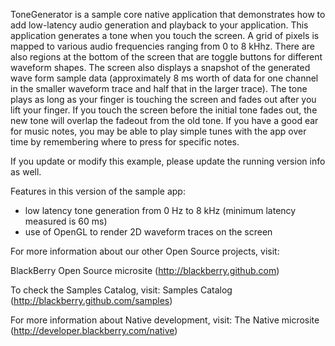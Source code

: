 ToneGenerator is a sample core native application that demonstrates how to add low-latency audio generation and playback to your application.  This application generates a tone when you touch the screen.  A grid of pixels is mapped to various audio frequencies ranging from 0 to 8 kHhz.  There are also regions at the bottom of the screen that are toggle buttons for different waveform shapes.  The screen also displays a snapshot of the generated wave form sample data (approximately 8 ms worth of data for one channel in the smaller waveform trace and half that in the larger trace).  The tone plays as long as your finger is touching the screen and fades out after you lift your finger.  If you touch the screen before the initial tone fades out, the new tone will overlap the fadeout from the old tone.  If you have a good ear for music notes, you may be able to play simple tunes with the app over time by remembering where to press for specific notes.  

If you update or modify this example, please update the running version info as well.

Features in this version of the sample app:

- low latency tone generation from 0 Hz to 8 kHz (minimum latency measured is 60 ms)
- use of OpenGL to render 2D waveform traces on the screen

For more information about our other Open Source projects, visit:

BlackBerry Open Source microsite (http://blackberry.github.com)

To check the Samples Catalog, visit:
Samples Catalog (http://blackberry.github.com/samples)

For more information about Native development, visit:
The Native microsite (http://developer.blackberry.com/native)

